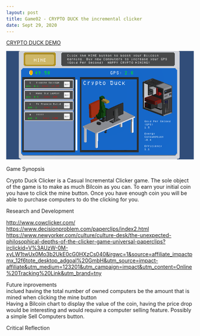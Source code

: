 ```yaml
---
layout: post
title: Game02 - CRYPTO DUCK the incremental clicker
date: Sept 29, 2020
--- 
```


[CRYPTO DUCK DEMO](https://squidliquid224.itch.io/cryptoduck-clicker?secret=5IdxmX9nqXRV29ftTYJhHA75I8)

<img src="../images/cryptoduck.png" alt="CRYPTO DUCK">

Game Synopsis  
  
Crypto Duck Clicker is a Casual Incremental Clicker game.  The sole object of the game is to make as much Bilcoin as you can. To earn your initial coin you have to click the mine button. Once you have enough coin you will be able to purchase computers to do the clicking for you.   
   
Research and Development  
  
http://www.cowclicker.com/  
https://www.decisionproblem.com/paperclips/index2.html  
https://www.newyorker.com/culture/culture-desk/the-unexpected-philosophical-depths-of-the-clicker-game-universal-paperclips?irclickid=V%3AUzW-0M-xyLW1twUx0Mo3b2UkE0cG0HXzCs040&irgwc=1&source=affiliate_impactpmx_12f6tote_desktop_adgoal%20GmbH&utm_source=impact-affiliate&utm_medium=123201&utm_campaign=impact&utm_content=Online%20Tracking%20Link&utm_brand=tny     
  
Future inprovements  
inclued having the total number of owned computers be the amount that is mined when clicking the mine button  
Having a Bilcoin chart to display the value of the coin, having the price drop would be interesting and would require a computer selling feature.  Possibly a simple Sell Computers button.

Critical Reflection  